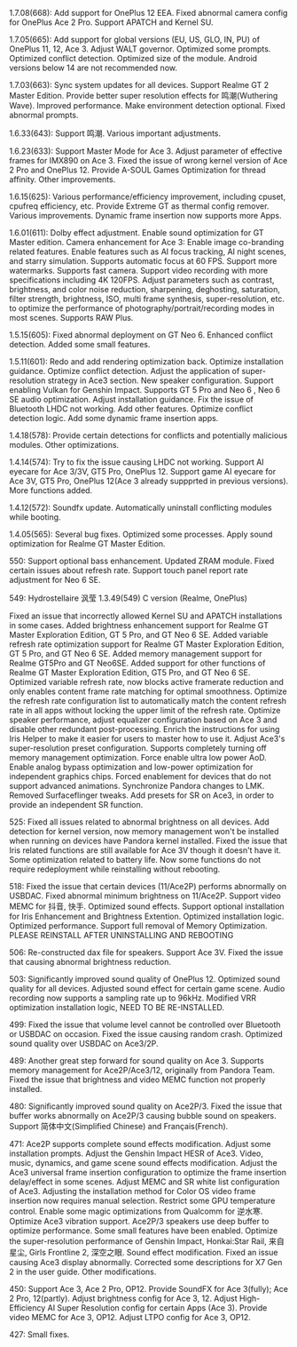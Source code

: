 1.7.08(668):
Add support for OnePlus 12 EEA.
Fixed abnormal camera config for OnePlus Ace 2 Pro.
Support APATCH and Kernel SU.

1.7.05(665):
Add support for global versions (EU, US, GLO, IN, PU) of OnePlus 11, 12, Ace 3.
Adjust WALT governor.
Optimized some prompts.
Optimized conflict detection.
Optimized size of the module.
Android versions below 14 are not recommended now.

1.7.03(663):
Sync system updates for all devices.
Support Realme GT 2 Master Edition.
Provide better super resolution effects for 鸣潮(Wuthering Wave).
Improved performance.
Make environment detection optional.
Fixed abnormal prompts.

1.6.33(643):
Support 鸣潮.
Various important adjustments.

1.6.23(633):
Support Master Mode for Ace 3.
Adjust parameter of effective frames for IMX890 on Ace 3.
Fixed the issue of wrong kernel version of Ace 2 Pro and OnePlus 12.
Provide A-SOUL Games Optimization for thread affinity.
Other improvements.

1.6.15(625):
Various performance/efficiency improvement, including cpuset, cpufreq efficiency, etc.
Provide Extreme GT as thermal config remover.
Various improvements.
Dynamic frame insertion now supports more Apps.

1.6.01(611):
Dolby effect adjustment.
Enable sound optimization for GT Master edition.
Camera enhancement for Ace 3:
Enable image co-branding related features.
Enable features such as AI focus tracking, AI night scenes, and starry simulation.
Supports automatic focus at 60 FPS.
Support more watermarks.
Supports fast camera.
Support video recording with more specifications including 4K 120FPS.
Adjust parameters such as contrast, brightness, and color noise reduction, sharpening, deghosting, saturation, filter strength, brightness, ISO, multi frame synthesis, super-resolution, etc. to optimize the performance of photography/portrait/recording modes in most scenes.
Supports RAW Plus.

1.5.15(605):
Fixed abnormal deployment on GT Neo 6.
Enhanced conflict detection.
Added some small features.

1.5.11(601):
Redo and add rendering optimization back.
Optimize installation guidance.
Optimize conflict detection.
Adjust the application of super-resolution strategy in Ace3 section.
New speaker configuration.
Support enabling Vulkan for Genshin Impact.
Supports GT 5 Pro and Neo 6 , Neo 6 SE audio optimization.
Adjust installation guidance.
Fix the issue of Bluetooth LHDC not working.
Add other features.
Optimize conflict detection logic.
Add some dynamic frame insertion apps.

1.4.18(578):
Provide certain detections for conflicts and potentially malicious modules.
Other optimizations.

1.4.14(574):
Try to fix the issue causing LHDC not working.
Support AI eyecare for Ace 3/3V, GT5 Pro, OnePlus 12.
Support game AI eyecare for Ace 3V, GT5 Pro, OnePlus 12(Ace 3 already suppprted in previous versions).
More functions added.

1.4.12(572):
Soundfx update.
Automatically uninstall conflicting modules while booting.

1.4.05(565):
Several bug fixes.
Optimized some processes.
Apply sound optimization for Realme GT Master Edition.

550:
Support optional bass enhancement.
Updated ZRAM module.
Fixed certain issues about refresh rate.
Support touch panel report rate adjustment for Neo 6 SE.

549:
Hydrostellaire 沨莹 1.3.49(549)
C version (Realme, OnePlus)

Fixed an issue that incorrectly allowed Kernel SU and APATCH installations in some cases.
Added brightness enhancement support for Realme GT Master Exploration Edition, GT 5 Pro, and GT Neo 6 SE.
Added variable refresh rate optimization support for Realme GT Master Exploration Edition, GT 5 Pro, and GT Neo 6 SE.
Added memory management support for Realme GT5Pro and GT Neo6SE.
Added support for other functions of Realme GT Master Exploration Edition, GT5 Pro, and GT Neo 6 SE.
Optimized variable refresh rate, now blocks active framerate reduction and only enables content frame rate matching for optimal smoothness.
Optimize the refresh rate configuration list to automatically match the content refresh rate in all apps without locking the upper limit of the refresh rate.
Optimize speaker performance, adjust equalizer configuration based on Ace 3 and disable other redundant post-processing.
Enrich the instructions for using Iris Helper to make it easier for users to master how to use it.
Adjust Ace3's super-resolution preset configuration.
Supports completely turning off memory management optimization.
Force enable ultra low power AoD.
Enable analog bypass optimization and low-power optimization for independent graphics chips.
Forced enablement for devices that do not support advanced animations.
Synchronize Pandora changes to LMK.
Removed Surfaceflinger tweaks.
Add presets for SR on Ace3, in order to provide an independent SR function.

525:
Fixed all issues related to abnormal brightness on all devices.
Add detection for kernel version, now memory management won't be installed when running on devices have Pandora kernel installed.
Fixed the issue that Iris related functions are still available for Ace 3V though it doesn't have it.
Some optimization related to battery life.
Now some functions do not require redeployment while reinstalling without rebooting.

518:
Fixed the issue that certain devices (11/Ace2P) performs abnormally on USBDAC.
Fixed abnormal minimum brightness on 11/Ace2P.
Support video MEMC for 抖音, 快手.
Optimized sound effects.
Support optional installation for Iris Enhancement and Brightness Extention.
Optimized installation logic.
Optimized performance.
Support full removal of Memory Optimization.
PLEASE REINSTALL AFTER UNINSTALLING AND REBOOTING


506:
Re-constructed dax file for speakers.
Support Ace 3V.
Fixed the issue that causing abnormal brightness reduction.

503:
Significantly improved sound quality of OnePlus 12.
Optimized sound quality for all devices.
Adjusted sound effect for certain game scene.
Audio recording now supports a sampling rate up to 96kHz.
Modified VRR optimization installation logic, NEED TO BE RE-INSTALLED.

499:
Fixed the issue that volume level cannot be controlled over Bluetooth or USBDAC on occasion.
Fixed the issue causing random crash.
Optimized sound quality over USBDAC on Ace3/2P.


489:
Another great step forward for sound quality on Ace 3.
Supports memory management for Ace2P/Ace3/12, originally from Pandora Team.
Fixed the issue that brightness and video MEMC function not properly installed.


480:
Significantly improved sound quality on Ace2P/3.
Fixed the issue that buffer works abnormally on Ace2P/3 causing bubble sound on speakers.
Support 简体中文(Simplified Chinese) and Français(French).

471:
Ace2P supports complete sound effects modification.
Adjust some installation prompts.
Adjust the Genshin Impact HESR of Ace3.
Video, music, dynamics, and game scene sound effects modification.
Adjust the Ace3 universal frame insertion configuration to optimize the frame insertion delay/effect in some scenes.
Adjust MEMC and SR white list configuration of Ace3.
Adjusting the installation method for Color OS video frame insertion now requires manual selection.
Restrict some GPU temperature control.
Enable some magic optimizations from Qualcomm for 逆水寒.
Optimize Ace3 vibration support.
Ace2P/3 speakers use deep buffer to optimize performance.
Some small features have been enabled.
Optimize the super-resolution performance of Genshin Impact, Honkai:Star Rail, 来自星尘, Girls Frontline 2, 深空之眼.
Sound effect modification.
Fixed an issue causing Ace3 display abnormally.
Corrected some descriptions for X7 Gen 2 in the user guide.
Other modifications.

450:
Support Ace 3, Ace 2 Pro, OP12.
Provide SoundFX for Ace 3(fully); Ace 2 Pro, 12(partly).
Adjust brightness config for Ace 3, 12.
Adjust High-Efficiency AI Super Resolution config for certain Apps (Ace 3).
Provide video MEMC for Ace 3, OP12.
Adjust LTPO config for Ace 3, OP12.

427:
Small fixes.